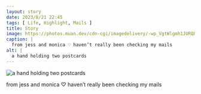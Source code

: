 ```yaml
---
layout: story
date: 2023/8/21 22:45
tags: [ Life, Highlight, Mails ]
title: Story
image: https://photos.muan.dev/cdn-cgi/imagedelivery/-wp_VgtWlgmh1JURQ8t1mg/db62df25-df06-4801-2fec-e24e4ae86600/public
caption: |
  from jess and monica ♡ haven’t really been checking my mails
alt: |
  a hand holding two postcards
---
```


![a hand holding two postcards](https://photos.muan.dev/cdn-cgi/imagedelivery/-wp_VgtWlgmh1JURQ8t1mg/db62df25-df06-4801-2fec-e24e4ae86600/public)

from jess and monica ♡ haven’t really been checking my mails
